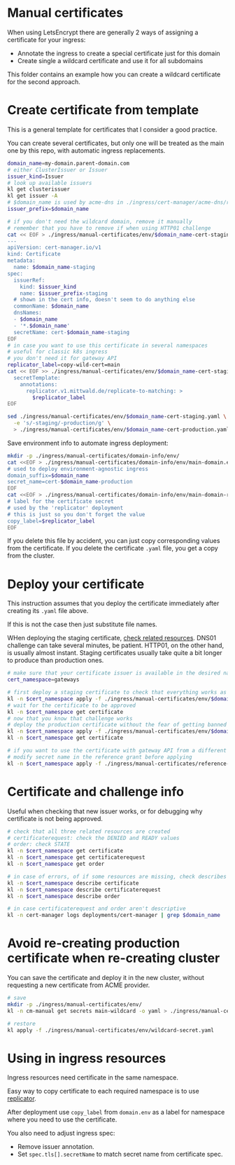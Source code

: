
# Manual certificates

When using LetsEncrypt there are generally 2 ways of assigning a certificate for your ingress:
- Annotate the ingress to create a special certificate just for this domain
- Create single a wildcard certificate and use it for all subdomains

This folder contains an example how you can create a wildcard certificate for the second approach.

# Create certificate from template

This is a general template for certificates that I consider a good practice.

You can create several certificates, but only one
will be treated as the main one by this repo,
with automatic ingress replacements.

```bash
domain_name=my-domain.parent-domain.com
# either ClusterIssuer or Issuer
issuer_kind=Issuer
# look up available issuers
kl get clusterissuer
kl get issuer -A
# $domain_name is used by acme-dns in ./ingress/cert-manager/acme-dns/readme.md
issuer_prefix=$domain_name

# if you don't need the wildcard domain, remove it manually
# remember that you have to remove if when using HTTP01 challenge
cat << EOF > ./ingress/manual-certificates/env/$domain_name-cert-staging.yaml
---
apiVersion: cert-manager.io/v1
kind: Certificate
metadata:
  name: $domain_name-staging
spec:
  issuerRef:
    kind: $issuer_kind
    name: $issuer_prefix-staging
  # shown in the cert info, doesn't seem to do anything else
  commonName: $domain_name
  dnsNames:
  - $domain_name
  - '*.$domain_name'
  secretName: cert-$domain_name-staging
EOF
# in case you want to use this certificate in several namespaces
# useful for classic k8s ingress
# you don't need it for gateway API
replicator_label=copy-wild-cert=main
cat << EOF >> ./ingress/manual-certificates/env/$domain_name-cert-staging.yaml
  secretTemplate:
    annotations:
      replicator.v1.mittwald.de/replicate-to-matching: >
        $replicator_label
EOF

sed ./ingress/manual-certificates/env/$domain_name-cert-staging.yaml \
  -e 's/-staging/-production/g' \
  > ./ingress/manual-certificates/env/$domain_name-cert-production.yaml
```

Save environment info to automate ingress deployment:

```bash
mkdir -p ./ingress/manual-certificates/domain-info/env/
cat <<EOF > ./ingress/manual-certificates/domain-info/env/main-domain.env
# used to deploy environment-agnostic ingress
domain_suffix=$domain_name
secret_name=cert-$domain_name-production
EOF
cat <<EOF > ./ingress/manual-certificates/domain-info/env/main-domain-replicator.env
# label for the certificate secret
# used by the 'replicator' deployment
# this is just so you don't forget the value
copy_label=$replicator_label
EOF
```

If you delete this file by accident,
you can just copy corresponding values from the certificate.
If you delete the certificate `.yaml` file,
you get a copy from the cluster.

# Deploy your certificate

This instruction assumes that you deploy the certificate
immediately after creating its `.yaml` file above.

If this is not the case then just substitute file names.

WHen deploying the staging certificate, [check related resources](#certificate-and-challenge-info).
DNS01 challenge can take several minutes, be patient.
HTTP01, on the other hand, is usually almost instant.
Staging certificates usually take quite a bit longer to produce than production ones.

```bash
# make sure that your certificate issuer is available in the desired namespace
cert_namespace=gateways

# first deploy a staging certificate to check that everything works as expected
kl -n $cert_namespace apply -f ./ingress/manual-certificates/env/$domain_name-cert-staging.yaml
# wait for the certificate to be approved
kl -n $cert_namespace get certificate
# now that you know that challenge works
# deploy the production certificate without the fear of getting banned by letsencrypt limits
kl -n $cert_namespace apply -f ./ingress/manual-certificates/env/$domain_name-cert-production.yaml
kl -n $cert_namespace get certificate

# if you want to use the certificate with gateway API from a different namespace
# modify secret name in the reference grant before applying
kl -n $cert_namespace apply -f ./ingress/manual-certificates/reference-grant.yaml
```

# Certificate and challenge info

Useful when checking that new issuer works,
or for debugging why certificate is not being approved.

```bash
# check that all three related resources are created
# certificaterequest: check the DENIED and READY values
# order: check STATE
kl -n $cert_namespace get certificate
kl -n $cert_namespace get certificaterequest
kl -n $cert_namespace get order

# in case of errors, of if some resources are missing, check describes
kl -n $cert_namespace describe certificate
kl -n $cert_namespace describe certificaterequest
kl -n $cert_namespace describe order

# in case certificaterequest and order aren't descriptive
kl -n cert-manager logs deployments/cert-manager | grep $domain_name
```

# Avoid re-creating production certificate when re-creating cluster

You can save the certificate and deploy it in the new cluster,
without requesting a new certificate from ACME provider.

```bash
# save
mkdir -p ./ingress/manual-certificates/env/
kl -n cm-manual get secrets main-wildcard -o yaml > ./ingress/manual-certificates/env/wildcard-secret.yaml

# restore
kl apply -f ./ingress/manual-certificates/env/wildcard-secret.yaml
```

# Using in ingress resources

Ingress resources need certificate in the same namespace.

Easy way to copy certificate to each required namespace is to use [replicator](../replicator/readme.md).

After deployment use `copy_label` from `domain.env`
as a label for namespace where you need to use the certificate.

You also need to adjust ingress spec:
- Remove issuer annotation.
- Set `spec.tls[].secretName` to match secret name from certificate spec.
